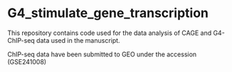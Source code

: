 # G4_stimulate_gene_transcription

This repository contains code used for the data analysis of CAGE and G4-ChIP-seq data used in the manuscript.

ChIP-seq data have been submitted to GEO under the accession (GSE241008)
